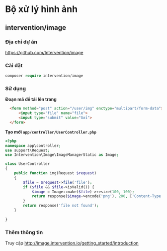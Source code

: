 # Bộ xử lý hình ảnh

## intervention/image

### Địa chỉ dự án

https://github.com/Intervention/image
  
### Cài đặt
 
```php
composer require intervention/image
```
  
### Sử dụng

**Đoạn mã để tải lên trang**

```html
  <form method="post" action="/user/img" enctype="multipart/form-data">
      <input type="file" name="file">
      <input type="submit" value="Gửi">
  </form>
```

**Tạo mới `app/controller/UserController.php`**

```php
<?php
namespace app\controller;
use support\Request;
use Intervention\Image\ImageManagerStatic as Image;

class UserController
{
    public function img(Request $request)
    {
        $file = $request->file('file');
        if ($file && $file->isValid()) {
            $image = Image::make($file)->resize(100, 100);
            return response($image->encode('png'), 200, ['Content-Type' => 'image/png']);
        }
        return response('file not found');
    }
    
}
```
  
  
### Thêm thông tin

Truy cập http://image.intervention.io/getting_started/introduction
